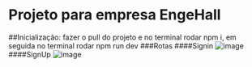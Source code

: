 # Projeto para empresa EngeHall

##Inicialização: 
fazer o pull do projeto e no terminal rodar npm i, em seguida no terminal rodar npm run dev
###Rotas 
####Signin
![image](https://github.com/Bruno195/enghall-auth/assets/62000308/b183d2cb-807e-47a8-8ba9-754494b951b1)
####SignUp
![image](https://github.com/Bruno195/enghall-auth/assets/62000308/e4cf3fda-63a0-4a55-91c5-c66b780f8239)


